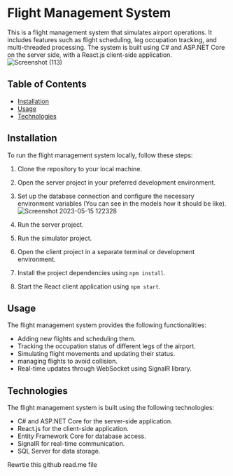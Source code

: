 # Flight Management System

This is a flight management system that simulates airport operations. It includes features such as flight scheduling, leg occupation tracking, and multi-threaded processing. The system is built using C# and ASP.NET Core on the server side, with a React.js client-side application.
![Screenshot (113)](https://github.com/Meir13/Flight-Control/assets/133117732/0012364a-b1b6-43d8-9a2b-6942552795ee)


## Table of Contents
- [Installation](#installation)
- [Usage](#usage)
- [Technologies](#technologies)

## Installation

To run the flight management system locally, follow these steps:

1. Clone the repository to your local machine.
2. Open the server project in your preferred development environment.
3. Set up the database connection and configure the necessary environment variables (You can see in the models how it should be like).
![Screenshot 2023-05-15 122328](https://github.com/Meir13/Flight-Control/assets/133117732/463afe32-2623-4867-b4c5-49f267588259)

5. Run the server project.
6. Run the simulator project.
7. Open the client project in a separate terminal or development environment.
8. Install the project dependencies using `npm install`.
9. Start the React client application using `npm start`.

## Usage

The flight management system provides the following functionalities:

- Adding new flights and scheduling them.
- Tracking the occupation status of different legs of the airport.
- Simulating flight movements and updating their status.
- managing flights to avoid collision.
- Real-time updates through WebSocket using SignalR library.

## Technologies

The flight management system is built using the following technologies:

- C# and ASP.NET Core for the server-side application.
- React.js for the client-side application.
- Entity Framework Core for database access.
- SignalR for real-time communication.
- SQL Server for data storage.

Rewrtie this github read.me file